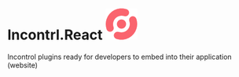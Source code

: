 # Incontrl.React ![alt text](icon/icon-64.png "Incontrl logo")
Incontrol plugins ready for developers to embed into their application (website)

